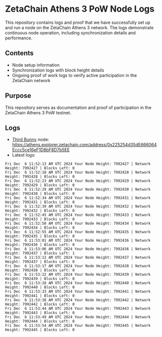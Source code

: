 # ZetaChain Athens 3 PoW Node Logs
This repository contains logs and proof that we have successfully set up and run a node on the ZetaChain Athens 3 network. The logs demonstrate continuous node operation, including synchronization details and performance.

## Contents
- Node setup information
- Synchronization logs with block height details
- Ongoing proof of work logs to verify active participation in the ZetaChain network

## Purpose
This repository serves as documentation and proof of participation in the ZetaChain Athens 3 PoW testnet.

## Logs

- [Third Bunny](https://thirdbunny.xyz/) node: https://athens.explorer.zetachain.com/address/0x225254d35dE666064Eccc5ce16eF1D8bF8D7b5EE
- Latest logs:
```
Fri Dec  6 11:52:13 AM UTC 2024 Your Node Height: 7992427 | Network Height: 7992427 | Blocks Left: 0
Fri Dec  6 11:52:18 AM UTC 2024 Your Node Height: 7992428 | Network Height: 7992428 | Blocks Left: 0
Fri Dec  6 11:52:23 AM UTC 2024 Your Node Height: 7992429 | Network Height: 7992429 | Blocks Left: 0
Fri Dec  6 11:52:29 AM UTC 2024 Your Node Height: 7992430 | Network Height: 7992430 | Blocks Left: 0
Fri Dec  6 11:52:34 AM UTC 2024 Your Node Height: 7992431 | Network Height: 7992431 | Blocks Left: 0
Fri Dec  6 11:52:39 AM UTC 2024 Your Node Height: 7992432 | Network Height: 7992432 | Blocks Left: 0
Fri Dec  6 11:52:45 AM UTC 2024 Your Node Height: 7992433 | Network Height: 7992433 | Blocks Left: 0
Fri Dec  6 11:52:50 AM UTC 2024 Your Node Height: 7992434 | Network Height: 7992434 | Blocks Left: 0
Fri Dec  6 11:52:55 AM UTC 2024 Your Node Height: 7992435 | Network Height: 7992435 | Blocks Left: 0
Fri Dec  6 11:53:01 AM UTC 2024 Your Node Height: 7992436 | Network Height: 7992436 | Blocks Left: 0
Fri Dec  6 11:53:06 AM UTC 2024 Your Node Height: 7992436 | Network Height: 7992437 | Blocks Left: 1
Fri Dec  6 11:53:12 AM UTC 2024 Your Node Height: 7992437 | Network Height: 7992437 | Blocks Left: 0
Fri Dec  6 11:53:17 AM UTC 2024 Your Node Height: 7992438 | Network Height: 7992438 | Blocks Left: 0
Fri Dec  6 11:53:22 AM UTC 2024 Your Node Height: 7992439 | Network Height: 7992439 | Blocks Left: 0
Fri Dec  6 11:53:28 AM UTC 2024 Your Node Height: 7992440 | Network Height: 7992440 | Blocks Left: 0
Fri Dec  6 11:53:33 AM UTC 2024 Your Node Height: 7992441 | Network Height: 7992441 | Blocks Left: 0
Fri Dec  6 11:53:38 AM UTC 2024 Your Node Height: 7992442 | Network Height: 7992442 | Blocks Left: 0
Fri Dec  6 11:53:44 AM UTC 2024 Your Node Height: 7992443 | Network Height: 7992443 | Blocks Left: 0
Fri Dec  6 11:53:49 AM UTC 2024 Your Node Height: 7992444 | Network Height: 7992444 | Blocks Left: 0
Fri Dec  6 11:53:54 AM UTC 2024 Your Node Height: 7992445 | Network Height: 7992445 | Blocks Left: 0
```
